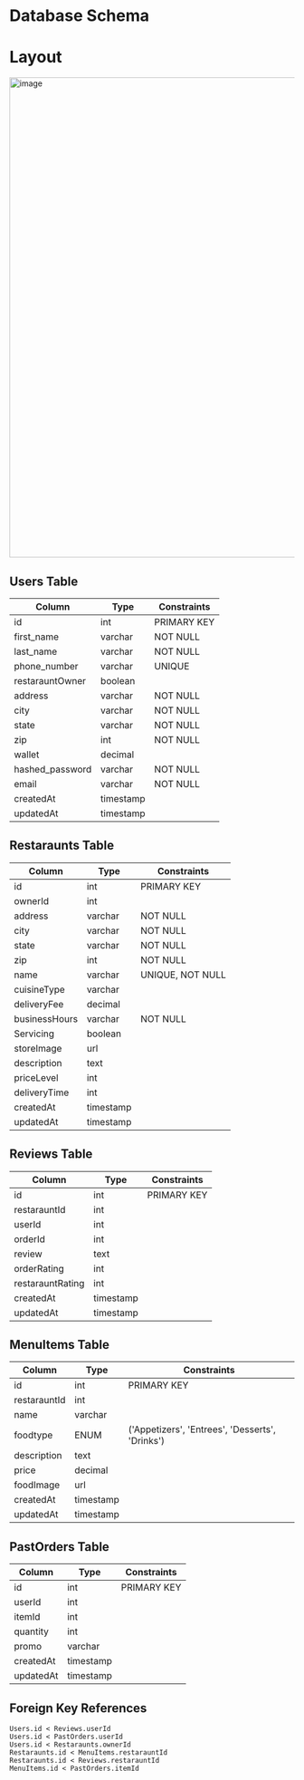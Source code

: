 # Database Schema

# Layout 
<img width="848" alt="image" src="https://github.com/user-attachments/assets/93682c52-f826-4efe-8fd5-9067050d7d9d" />


## Users Table
| Column | Type | Constraints |
|--------|------|-------------|
| id | int | PRIMARY KEY |
| first_name | varchar | NOT NULL |
| last_name | varchar | NOT NULL |
| phone_number | varchar | UNIQUE | NOT NULL | 
| restarauntOwner | boolean | |
| address | varchar | NOT NULL |
| city | varchar | NOT NULL |
| state | varchar | NOT NULL |
| zip | int | NOT NULL |
| wallet | decimal | |
| hashed_password | varchar | NOT NULL |
| email | varchar | NOT NULL |
| createdAt | timestamp | |
| updatedAt | timestamp | |

## Restaraunts Table
| Column | Type | Constraints |
|--------|------|-------------|
| id | int | PRIMARY KEY |
| ownerId | int | |
| address | varchar | NOT NULL |
| city | varchar | NOT NULL |
| state | varchar | NOT NULL |
| zip | int | NOT NULL |
| name | varchar | UNIQUE, NOT NULL |
| cuisineType | varchar | |
| deliveryFee | decimal | |
| businessHours | varchar | NOT NULL |
| Servicing | boolean | |
| storeImage | url | |
| description | text | |
| priceLevel | int | |
| deliveryTime | int | |
| createdAt | timestamp | |
| updatedAt | timestamp | |

## Reviews Table
| Column | Type | Constraints |
|--------|------|-------------|
| id | int | PRIMARY KEY |
| restarauntId | int | |
| userId | int | |
| orderId | int | |
| review | text | |
| orderRating | int | |
| restarauntRating | int | |
| createdAt | timestamp | |
| updatedAt | timestamp | |

## MenuItems Table
| Column | Type | Constraints |
|--------|------|-------------|
| id | int | PRIMARY KEY |
| restarauntId | int | |
| name | varchar | |
| foodtype | ENUM | ('Appetizers', 'Entrees', 'Desserts', 'Drinks') |
| description | text | |
| price | decimal | |
| foodImage | url | |
| createdAt | timestamp | |
| updatedAt | timestamp | |

## PastOrders Table
| Column | Type | Constraints |
|--------|------|-------------|
| id | int | PRIMARY KEY |
| userId | int | |
| itemId | int | |
| quantity | int | |
| promo | varchar | |
| createdAt | timestamp | |
| updatedAt | timestamp | |

## Foreign Key References
```
Users.id < Reviews.userId
Users.id < PastOrders.userId
Users.id < Restaraunts.ownerId
Restaraunts.id < MenuItems.restarauntId
Restaraunts.id < Reviews.restarauntId
MenuItems.id < PastOrders.itemId
```
